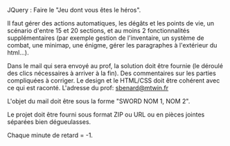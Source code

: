 JQuery :
Faire le "Jeu dont vous êtes le héros".

Il faut gérer des actions automatiques, les dégâts et les points de vie, un scénario d'entre 15 et 20 sections, et au moins 2 fonctionnalités supplémentaires (par exemple gestion de l'inventaire, un système de combat, une minimap, une énigme, gérer les paragraphes à l'extérieur du html...).

Dans le mail qui sera envoyé au prof, la solution doit être fournie (le déroulé des clics nécessaires à arriver à la fin). 
Des commentaires sur les parties compliquées à corriger. Le design et le HTML/CSS doit être cohérent avec ce qui est raconté.
L'adresse du prof: sbenard@mtwin.fr

L'objet du mail doit être sous la forme "SWORD NOM 1, NOM 2".

Le projet doit être fourni sous format ZIP ou URL ou en pièces jointes séparées bien dégueulasses.

Chaque minute de retard = -1.

